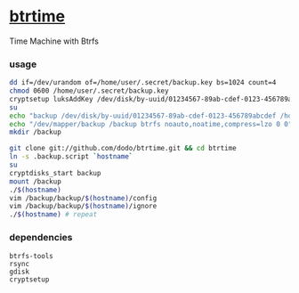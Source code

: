 
# [btrtime](#readme)

Time Machine with Btrfs

### usage

```bash
dd if=/dev/urandom of=/home/user/.secret/backup.key bs=1024 count=4
chmod 0600 /home/user/.secret/backup.key
cryptsetup luksAddKey /dev/disk/by-uuid/01234567-89ab-cdef-0123-456789abcdef /home/user/.secret/backup.key
su
echo "backup /dev/disk/by-uuid/01234567-89ab-cdef-0123-456789abcdef /home/user/.secret/backup.key noauto,luks,tries=3" >> /etc/crypttab
echo "/dev/mapper/backup /backup btrfs noauto,noatime,compress=lzo 0 0" >> /etc/fstab
mkdir /backup
```

```bash
git clone git://github.com/dodo/btrtime.git && cd btrtime
ln -s .backup.script `hostname`
su
cryptdisks_start backup
mount /backup
./$(hostname)
vim /backup/backup/$(hostname)/config
vim /backup/backup/$(hostname)/ignore
./$(hostname) # repeat
```

### dependencies

    btrfs-tools
    rsync
    gdisk
    cryptsetup
    
    
    
    

